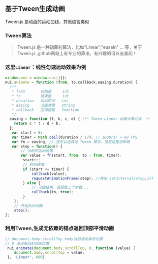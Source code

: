## 基于Tween生成动画

Tween.js 是动画的运动曲线，其他语言类似

### Tween算法

> Tween.js 是一种动画的算法，比如"Linear","easeIn" ... 等，关于 Tween.js ,github网站上有专业的算法，有兴趣的可以去查阅！

### 这里`Linear`：线性匀速运动效果为例

```javascript
window.nui = window.nui||{};
nui.animate = function (from, to,callback,easing,duration) {
  /**
   * form       初始值     int
   * to         结束值     int
   * duration   运动时间   int
   * easing     动画类型   string
   * callback   回调函数   function
   */
  easing = function (t, b, c, d) { /** Tween Linear 动画计算公式  */
    return c * t / d + b;
  };
   var start = 0;
   var timer = Math.ceil(duration / 17); // 1000/17 ≈ 60 FPS
   var fn = easing; // 还可以走其他 Tween 算法，但是这里没申明
   var step = function() {
       // 当前的运动位置
       var value = fn(start, from, to - from, timer);
        start++;
        // 时间递增
        if (start <= timer) {
            callback(value);
            requestAnimationFrame(step); //类似 setInterval(step,17)
        } else {
            // 动画结束，返回第二个参数...
            callback(to, true);
        }
    };
    // 开始执行动画
    step();
};
```

###  利用Tween,生成无依赖的锚点返回顶部平滑动画
```javascript
// document.body.scrollTop body当前滚动条的位置
// 0 滚动条回到顶部位置
 nui.animate(document.body.scrollTop, 0, function (value) {
    document.body.scrollTop = value;
 }, 'Linear', 600)
```